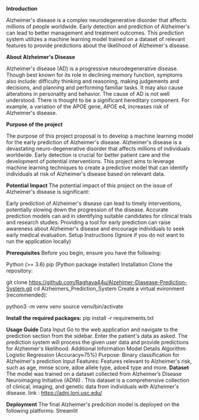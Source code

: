 **Introduction**

Alzheimer's disease is a complex neurodegenerative disorder that affects millions of people worldwide. Early detection and prediction of Alzheimer's can lead to better management and treatment outcomes. This prediction system utilizes a machine learning model trained on a dataset of relevant features to provide predictions about the likelihood of Alzheimer's disease.

**About Alzheimer's Disease**

Alzheimer's disease (AD) is a progressive neurodegenerative disease. Though best known for its role in declining memory function, symptoms also include: difficulty thinking and reasoning, making judgements and decisions, and planning and performing familiar tasks. It may also cause alterations in personality and behavior. The cause of AD is not well understood. There is thought to be a significant hereditary component. For example, a variation of the APOE gene, APOE e4, increases risk of Alzheimer's disease.

**Purpose of the project**

The purpose of this project proposal is to develop a machine learning model for the early prediction of Alzheimer's disease. Alzheimer's disease is a devastating neuro-degenerative disorder that affects millions of individuals worldwide. Early detection is crucial for better patient care and the development of potential interventions. This project aims to leverage machine learning techniques to create a predictive model that can identify individuals at risk of Alzheimer's disease based on relevant data.

**Potential Impact**
The potential impact of this project on the issue of Alzheimer's disease is significant:

Early prediction of Alzheimer's disease can lead to timely interventions, potentially slowing down the progression of the disease.
Accurate prediction models can aid in identifying suitable candidates for clinical trials and research studies.
Providing a tool for early prediction can raise awareness about Alzheimer's disease and encourage individuals to seek early medical evaluation.
Setup Instructions
(Ignore if you do not want to run the application locally)

**Prerequisites**
Before you begin, ensure you have the following:

Python (>= 3.6)
pip (Python package installer)
Installation
Clone the repository:

git clone https://github.com/Raghava44u/Alzehimer-Diasease-Prediction-System.git
cd Alzheimers_Prediction_System
Create a virtual evironment (recommended):

python3 -m venv venv
source venv/bin/activate

**Install the required packages:**
pip install -r requirements.txt

**Usage Guide**
Data Input
Go to the web application and navigate to the prediction section from the sidebar.
Enter the patient's data as asked.
The prediction system will process the given user data and provide predictions for Alzheimer's likelihood.
Additional Information
Model Details
Algorithm: Logistic Regression (Accuracy≈75%)
Purpose: Binary classification for Alzheimer's prediction
Input Features: Features relevant to Alzheimer's risk, such as age, mmse score, adoe allele type, adoe4 type and more.
**Dataset**
The model was trained on a dataset collected from Alzheimer’s Disease Neuroimaging Initiative (ADNI) . This dataset is a comprehensive collection of clinical, imaging, and genetic data from individuals with Alzheimer's disease.
link : https://adni.loni.usc.edu/

**Deployment**
The final Alzheimer's predcition model is deployed on the following platforms:
Streamlit
